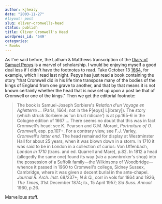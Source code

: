 ```yaml
---
author: kjhealy
date: "2003-11-27"
#layout: post
slug: oliver-cromwells-head
status: publish
title: Oliver Cromwell's Head
wordpress_id: '549'
categories:
- Books
---
```


As I've said before, the Latham & Matthews transcription of the [Diary of Samuel Pepys](http://www.amazon.com/exec/obidos/ASIN/0520225791/kieranhealysw-20/ref=nosim/) is a marvel of scholarship. I would be enjoying myself a good deal less if I didn't have the footnotes to read. Take October 13 [1664](http://www.amazon.com/exec/obidos/ASIN/0520226968/kieranhealysw-20/ref=nosim/), for example, which I read last night. Pepys has just read a book containing the story "that Cromwell did in his life time transpose many of the bodies of the kings of England from one grave to another, and that by that means it is not known certainly whether the head that is now set up upon a post be that of Cromwell or one of the kings." Then we get the editorial footnote:

> The book is Samuel-Joseph Sorbiere's *Relation d'un Voyage en Agletterre …* (Paris, 1664; not in the P[epys] L[ibrary]). The story (which struck Sorbiere as 'un bruit ridicule') is at pp.165-6 in the Cologne edition of 1667 … There seems no doubt that this was in fact Cromwell's head: see K. Pearson and G.M. Morant, *Portraiture of O. Cromwell*, esp. pp.107+. For a contrary view, see F.J. Varley, *Cromwell's latter end*. The head remained for display at Westminster Hall for about 25 years, when it was blown down in a storm. In 1710 it was said to be in London in a collection of curios: Von Uffenbach, *London in 1710* (trans. and ed. Quarrell and Mare), p.82. In 1812 a head (allegedly the same one) found its way (*via* a pawnbroker's shop) into the possession of a Suffolk family—the Wilkinsons of Woodbridge—whence it passed in 1960 to Cromwell's college, Sidney Sussex, Cambridge, where it was given a decent burial in the ante-chapel. *Journal R. Arch. Inst.* 68/237+; *N & Q.*, corr in vols for 1864 and 1926; *The Times*, 31st December 1874; ib., 15 April 1957; *Sid Suss. Annual* 1960, p.26.

Marvellous stuff.
